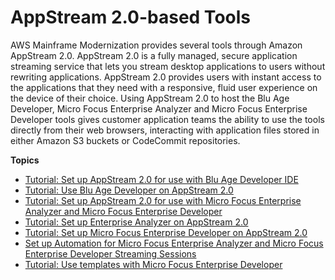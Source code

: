 # AppStream 2\.0\-based Tools<a name="appstream-tools-m2"></a>

AWS Mainframe Modernization provides several tools through Amazon AppStream 2\.0\. AppStream 2\.0 is a fully managed, secure application streaming service that lets you stream desktop applications to users without rewriting applications\. AppStream 2\.0 provides users with instant access to the applications that they need with a responsive, fluid user experience on the device of their choice\. Using AppStream 2\.0 to host the Blu Age Developer, Micro Focus Enterprise Analyzer and Micro Focus Enterprise Developer tools gives customer application teams the ability to use the tools directly from their web browsers, interacting with application files stored in either Amazon S3 buckets or CodeCommit repositories\. 

**Topics**
+ [Tutorial: Set up AppStream 2\.0 for use with Blu Age Developer IDE](set-up-appstream-ba.md)
+ [Tutorial: Use Blu Age Developer on AppStream 2\.0](tutorial-ba-developer.md)
+ [Tutorial: Set up AppStream 2\.0 for use with Micro Focus Enterprise Analyzer and Micro Focus Enterprise Developer](set-up-appstream.md)
+ [Tutorial: Set up Enterprise Analyzer on AppStream 2\.0](set-up-ea.md)
+ [Tutorial: Set up Micro Focus Enterprise Developer on AppStream 2\.0](set-up-ed.md)
+ [Set up Automation for Micro Focus Enterprise Analyzer and Micro Focus Enterprise Developer Streaming Sessions](set-up-automation-m2.md)
+ [Tutorial: Use templates with Micro Focus Enterprise Developer](tutorial-templates-ed.md)